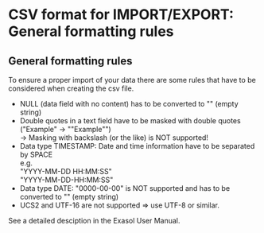 # CSV format for IMPORT/EXPORT: General formatting rules 
## General formatting rules

To ensure a proper import of your data there are some rules that have to be considered when creating the csv file.

* NULL (data field with no content) has to be converted to "" (empty string)
* Double quotes in a text field have to be masked with double quotes ("Example" -> ""Example"")  
-> Masking with backslash (or the like) is NOT supported!
* Data type TIMESTAMP: Date and time information have to be separated by SPACE  
e.g.   
"YYYY-MM-DD HH:MM:SS"     
"YYYY-MM-DD-HH:MM:SS"
* Data type DATE: "0000-00-00" is NOT supported and has to be converted to "" (empty string)
* UCS2 and UTF-16 are not supported => use UTF-8 or similar.

See a detailed desciption in the Exasol User Manual.

